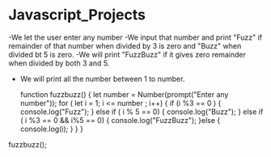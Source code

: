 # Javascript_Projects

-We let the user enter any number
-We input that number and print "Fuzz" if remainder of that number when divided by 3 is zero and "Buzz" when       divided bt 5 is zero.
-We will print "FuzzBuzz" if it gives zero remainder when divided by both 3 and 5.
- We will print all the number between 1 to number.


  function fuzzbuzz() {
    let number = Number(prompt("Enter any number"));
    for ( let i = 1; i <= number ; i++) {
        if (i %3 == 0 ) {
            console.log("Fuzz");
        } else if ( i % 5 == 0) {
            console.log("Buzz");
        } else if ( i %3 == 0 && i%5 == 0) {
            console.log("FuzzBuzz");
        }else {
            console.log(i);
        }
    }
}

fuzzbuzz();